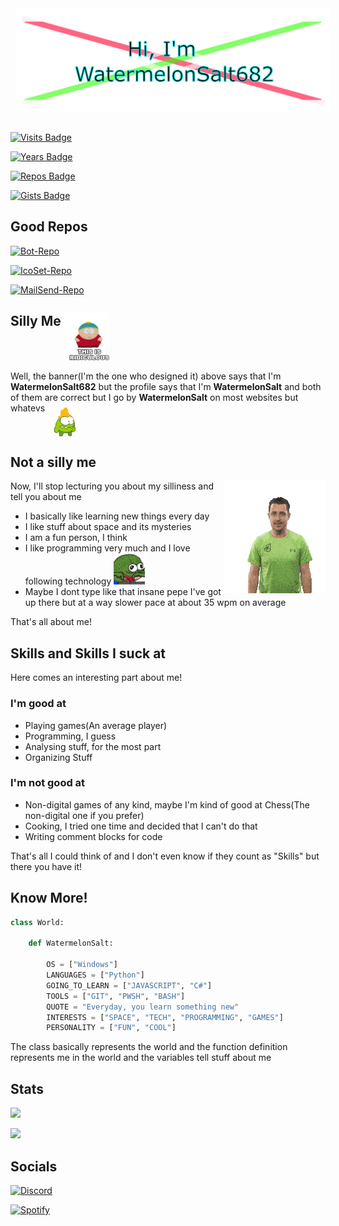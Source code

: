 <img align="center" style="margin:1rem 0.5rem" src="./Profile Assets/WatermelonSalt Banner.png">

[![Visits Badge](https://badges.pufler.dev/visits/WatermelonSalt/WatermelonSalt)](https://badges.pufler.dev)

[![Years Badge](https://badges.pufler.dev/years/WatermelonSalt)](https://badges.pufler.dev)

[![Repos Badge](https://badges.pufler.dev/repos/WatermelonSalt)](https://badges.pufler.dev)

[![Gists Badge](https://badges.pufler.dev/gists/WatermelonSalt)](https://badges.pufler.dev)

## Good Repos

[![Bot-Repo](https://github-readme-stats.vercel.app/api/pin/?username=WatermelonSalt&repo=Splendid-Discord_Bot&theme=dark)](https://github.com/WatermelonSalt/Splendid-Discord_Bot)

[![IcoSet-Repo](https://github-readme-stats.vercel.app/api/pin/?username=WatermelonSalt&repo=IcoSet&theme=dark)](https://github.com/WatermelonSalt/IcoSet)

[![MailSend-Repo](https://github-readme-stats.vercel.app/api/pin/?username=WatermelonSalt&repo=MailSend&theme=dark)](https://github.com/WatermelonSalt/MailSend)

## Silly Me <img align="top" src="./Profile Assets/ridiculous.gif" height="75">

Well, the banner(I'm the one who designed it) above says that I'm **WatermelonSalt682** but the profile says that I'm **WatermelonSalt** and both of them are correct but I go by **WatermelonSalt** on most websites but whatevs <img align="top" src="./Profile Assets/shrug omnom.gif" width="50">

## Not a silly me

<img align="right" src="./Profile Assets/binary4.gif">

Now, I'll stop lecturing you about my silliness and tell you about me

* I basically like learning new things every day
* I like stuff about space and its mysteries
* I am a fun person, I think
* I like programming very much and I love following technology <img src="./Profile Assets/pepe insane type.gif" width="50">
* Maybe I dont type like that insane pepe I've got up there but at a way slower pace at about 35 wpm on average

That's all about me!

## Skills and Skills I suck at

Here comes an interesting part about me!

### I'm good at

* Playing games(An average player)
* Programming, I guess
* Analysing stuff, for the most part
* Organizing Stuff

### I'm not good at

* Non-digital games of any kind, maybe I'm kind of good at Chess(The non-digital one if you prefer)
* Cooking, I tried one time and decided that I can't do that
* Writing comment blocks for code

That's all I could think of and I don't even know if they count as "Skills" but there you have it!

## Know More!

```py
class World:

    def WatermelonSalt:

        OS = ["Windows"]
        LANGUAGES = ["Python"]
        GOING_TO_LEARN = ["JAVASCRIPT", "C#"]
        TOOLS = ["GIT", "PWSH", "BASH"]
        QUOTE = "Everyday, you learn something new"
        INTERESTS = ["SPACE", "TECH", "PROGRAMMING", "GAMES"]
        PERSONALITY = ["FUN", "COOL"]
```

The class basically represents the world and the function definition represents me in the world and the variables tell stuff about me

## Stats

![](https://github-readme-stats.vercel.app/api?username=WatermelonSalt&show_icons=true&count_private=true&theme=dark)

![](https://github-readme-stats.vercel.app/api/top-langs/?username=WatermelonSalt&theme=dark)

## Socials

[![Discord](https://img.shields.io/badge/Discord-Visit-ff5500?labelColor=72269e&style=for-the-badge&logo=Discord&logoColor=#ffe600&logoWidth=20&link=https://discordapp.com/users/799197702281494601)](https://discordapp.com/users/799197702281494601)

[![Spotify](https://img.shields.io/badge/Spotify-Listen-ff5500?labelColor=72269e&style=for-the-badge&logo=Spotify&logoWidth=20&link=https://open.spotify.com/playlist/4ngYgsMMKtMenzkyTczRHP)](https://open.spotify.com/playlist/4ngYgsMMKtMenzkyTczRHP)
